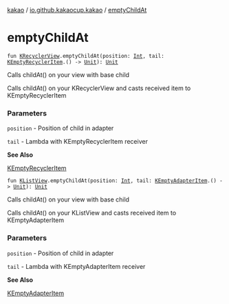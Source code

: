 [kakao](../index.md) / [io.github.kakaocup.kakao](index.md) / [emptyChildAt](./empty-child-at.md)

# emptyChildAt

`fun `[`KRecyclerView`](-k-recycler-view/index.md)`.emptyChildAt(position: `[`Int`](https://kotlinlang.org/api/latest/jvm/stdlib/kotlin/-int/index.html)`, tail: `[`KEmptyRecyclerItem`](-k-empty-recycler-item/index.md)`.() -> `[`Unit`](https://kotlinlang.org/api/latest/jvm/stdlib/kotlin/-unit/index.html)`): `[`Unit`](https://kotlinlang.org/api/latest/jvm/stdlib/kotlin/-unit/index.html)

Calls childAt() on your view with base child

Calls childAt() on your KRecyclerView and casts received item to KEmptyRecyclerItem

### Parameters

`position` - Position of child in adapter

`tail` - Lambda with KEmptyRecyclerItem receiver

**See Also**

[KEmptyRecyclerItem](-k-empty-recycler-item/index.md)

`fun `[`KListView`](-k-list-view/index.md)`.emptyChildAt(position: `[`Int`](https://kotlinlang.org/api/latest/jvm/stdlib/kotlin/-int/index.html)`, tail: `[`KEmptyAdapterItem`](-k-empty-adapter-item/index.md)`.() -> `[`Unit`](https://kotlinlang.org/api/latest/jvm/stdlib/kotlin/-unit/index.html)`): `[`Unit`](https://kotlinlang.org/api/latest/jvm/stdlib/kotlin/-unit/index.html)

Calls childAt() on your view with base child

Calls childAt() on your KListView and casts received item to KEmptyAdapterItem

### Parameters

`position` - Position of child in adapter

`tail` - Lambda with KEmptyAdapterItem receiver

**See Also**

[KEmptyAdapterItem](-k-empty-adapter-item/index.md)

